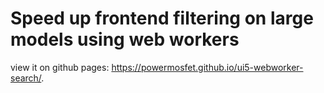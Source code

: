 # Speed up frontend filtering on large models using web workers

view it on github pages: https://powermosfet.github.io/ui5-webworker-search/.

